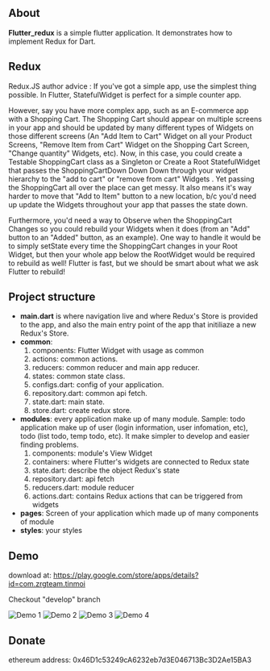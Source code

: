 ## About

**Flutter_redux** is a simple flutter application. It demonstrates how to implement Redux for Dart.

## Redux

  Redux.JS author advice : If you've got a simple app, use the simplest thing possible. In Flutter, StatefulWidget is perfect for a simple counter app.

  However, say you have more complex app, such as an E-commerce app with a Shopping Cart. The Shopping Cart should appear on multiple screens in your app and should be updated by many different types of Widgets on those different screens (An "Add Item to Cart" Widget on all your Product Screens, "Remove Item from Cart" Widget on the Shopping Cart Screen, "Change quantity" Widgets, etc).
   Now, in this case, you could create a Testable ShoppingCart class as a Singleton or Create a Root StatefulWidget that passes the ShoppingCartDown Down Down through your widget hierarchy to the "add to cart" or "remove from cart" Widgets .
   Yet passing the ShoppingCart all over the place can get messy. It also means it's way harder to move that "Add to Item" button to a new location, b/c you'd need up update the Widgets throughout your app that passes the state down.

  Furthermore, you'd need a way to Observe when the ShoppingCart Changes so you could rebuild your Widgets when it does (from an "Add" button to an "Added" button, as an example).
  One way to handle it would be to simply setState every time the ShoppingCart changes in your Root Widget, but then your whole app below the RootWidget would be required to rebuild as well! Flutter is fast, but we should be smart about what we ask Flutter to rebuild!

## Project structure
  * **main.dart** is where navigation live and where Redux's Store is provided to the app, and also the main entry point of the app that initiliaze a new Redux's Store.
  * **common**:
    1. components: Flutter Widget with usage as common
    2. actions: common actions.
    3. reducers: common reducer and main app reducer.
    4. states: common state class.
    5. configs.dart: config of your application.
    6. repository.dart: common api fetch.
    7. state.dart: main state.
    8. store.dart: create redux store.
  * **modules**: every application make up of many module. Sample: todo application make up of user (login information, user infomation, etc), todo (list todo, temp todo, etc). It make simpler to develop and easier finding problems.
    1. components: module's View Widget
    2. containers: where Flutter's widgets are connected to Redux state
    3. state.dart: describe the object Redux's state
    4. repository.dart: api fetch
    5. reducers.dart: module reducer
    6. actions.dart: contains Redux actions that can be triggered from widgets
  * **pages**: Screen of your application which made up of many components of module
  * **styles**: your styles

## Demo
  download at: https://play.google.com/store/apps/details?id=com.zrgteam.tinmoi
 
  Checkout "develop" branch
 
  ![Demo 1](https://raw.githubusercontent.com/zrg-team/flutter_redux/develop/assets/store/assets/store/good-3.png)
  ![Demo 2](https://raw.githubusercontent.com/zrg-team/flutter_redux/develop/assets/store/assets/store/good-5.png)
  ![Demo 3](https://raw.githubusercontent.com/zrg-team/flutter_redux/develop/assets/store/assets/store/good-6.png)
  ![Demo 4](https://raw.githubusercontent.com/zrg-team/flutter_redux/develop/assets/store/assets/store/good-7.png)
  
## Donate
  ethereum address: 0x46D1c53249cA6232eb7d3E046713Bc3D2Ae15BA3
